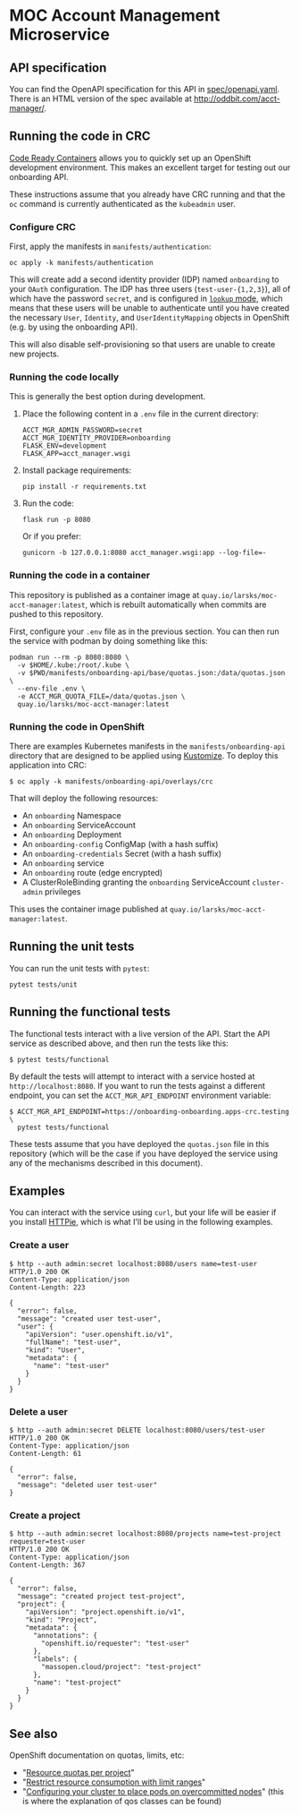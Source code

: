 # MOC Account Management Microservice

## API specification

You can find the OpenAPI specification for this API in
[spec/openapi.yaml](spec/openapi.yaml). There is an HTML version of
the spec available at <http://oddbit.com/acct-manager/>.

## Running the code in CRC

[Code Ready Containers][crc] allows you to quickly set up an OpenShift
development environment. This makes an excellent target for testing
out our onboarding API.

These instructions assume that you already have CRC running and that
the `oc` command is currently authenticated as the `kubeadmin` user.

[crc]: https://developers.redhat.com/products/codeready-containers/overview

### Configure CRC

First, apply the manifests in `manifests/authentication`:

```
oc apply -k manifests/authentication
```

This will create add a second identity provider (IDP) named
`onboarding` to your `OAuth` configuration. The IDP has three users
(`test-user-{1,2,3}`), all of which have the password `secret`, and is
configured in [`lookup` mode][lookup], which means that these users
will be unable to authenticate until you have created the necessary
`User`, `Identity`, and `UserIdentityMapping` objects in OpenShift
(e.g. by using the onboarding API).

[lookup]: https://docs.openshift.com/container-platform/4.9/authentication/understanding-identity-provider.html#identity-provider-parameters_understanding-identity-provider

This will also disable self-provisioning so that users are unable to
create new projects.

### Running the code locally

This is generally the best option during development.

1. Place the following content in a `.env` file in the current
   directory:

    ```
    ACCT_MGR_ADMIN_PASSWORD=secret
    ACCT_MGR_IDENTITY_PROVIDER=onboarding
    FLASK_ENV=development
    FLASK_APP=acct_manager.wsgi
    ```

1. Install package requirements:

    ```
    pip install -r requirements.txt
    ```

1. Run the code:

    ```
    flask run -p 8080
    ```

    Or if you prefer:

    ```
    gunicorn -b 127.0.0.1:8080 acct_manager.wsgi:app --log-file=-
    ```

### Running the code in a container

This repository is published as a container image at
`quay.io/larsks/moc-acct-manager:latest`, which is rebuilt
automatically when commits are pushed to this repository.

First, configure your `.env` file as in the previous section. You can
then run the service with podman by doing something like this:

```
podman run --rm -p 8080:8080 \
  -v $HOME/.kube:/root/.kube \
  -v $PWD/manifests/onboarding-api/base/quotas.json:/data/quotas.json \
  --env-file .env \
  -e ACCT_MGR_QUOTA_FILE=/data/quotas.json \
  quay.io/larsks/moc-acct-manager:latest
```

### Running the code in OpenShift

There are examples Kubernetes manifests in the
`manifests/onboarding-api` directory that are designed to be applied
using [Kustomize][]. To deploy this application into CRC:

[kustomize]: https://kustomize.io/

```
$ oc apply -k manifests/onboarding-api/overlays/crc
```

That will deploy the following resources:

- An `onboarding` Namespace
- An `onboarding` ServiceAccount
- An `onboarding` Deployment
- An `onboarding-config` ConfigMap (with a hash suffix)
- An `onboarding-credentials` Secret (with a hash suffix)
- An `onboarding` service
- An `onboarding` route (edge encrypted)
- A ClusterRoleBinding granting the `onboarding` ServiceAccount
  `cluster-admin` privileges

This uses the container image published at `quay.io/larsks/moc-acct-manager:latest`.

## Running the unit tests

You can run the unit tests with `pytest`:

```
pytest tests/unit
```

## Running the functional tests

The functional tests interact with a live version of the API. Start
the API service as described above, and then run the tests like this:

```
$ pytest tests/functional
```

By default the tests will attempt to interact with a service hosted at
`http://localhost:8080`. If you want to run the tests against a
different endpoint, you can set the `ACCT_MGR_API_ENDPOINT`
environment variable:

```
$ ACCT_MGR_API_ENDPOINT=https://onboarding-onboarding.apps-crc.testing \
  pytest tests/functional
```

These tests assume that you have deployed the `quotas.json` file in
this repository (which will be the case if you have deployed the
service using any of the mechanisms described in this document).

## Examples

You can interact with the service using `curl`, but your life will be
easier if you install [HTTPie][], which is what I'll be using in the
following examples.

[httpie]: https://httpie.io/cli

### Create a user

```
$ http --auth admin:secret localhost:8080/users name=test-user
HTTP/1.0 200 OK
Content-Type: application/json
Content-Length: 223

{
  "error": false, 
  "message": "created user test-user", 
  "user": {
    "apiVersion": "user.openshift.io/v1", 
    "fullName": "test-user", 
    "kind": "User", 
    "metadata": {
      "name": "test-user"
    }
  }
}
```

### Delete a user

```
$ http --auth admin:secret DELETE localhost:8080/users/test-user
HTTP/1.0 200 OK
Content-Type: application/json
Content-Length: 61

{
  "error": false, 
  "message": "deleted user test-user"
}
```

### Create a project

```
$ http --auth admin:secret localhost:8080/projects name=test-project requester=test-user
HTTP/1.0 200 OK
Content-Type: application/json
Content-Length: 367

{
  "error": false, 
  "message": "created project test-project", 
  "project": {
    "apiVersion": "project.openshift.io/v1", 
    "kind": "Project", 
    "metadata": {
      "annotations": {
        "openshift.io/requester": "test-user"
      }, 
      "labels": {
        "massopen.cloud/project": "test-project"
      }, 
      "name": "test-project"
    }
  }
}
```

## See also

OpenShift documentation on quotas, limits, etc:

- "[Resource quotas per project][1]"
- "[Restrict resource consumption with limit ranges][2]"
- "[Configuring your cluster to place pods on overcommitted nodes][3]"
  (this is where the explanation of qos classes can be found)

[1]: https://docs.openshift.com/container-platform/4.9/applications/quotas/quotas-setting-per-project.html
[2]: https://docs.openshift.com/container-platform/4.9/nodes/clusters/nodes-cluster-limit-ranges.html
[3]: https://docs.openshift.com/container-platform/4.9/nodes/clusters/nodes-cluster-overcommit.html
